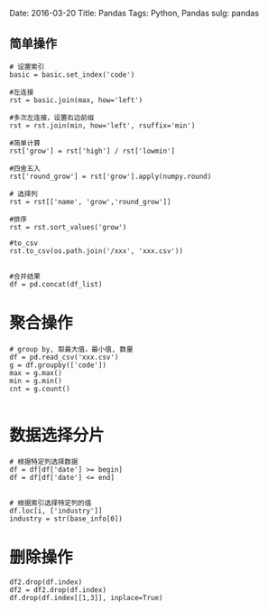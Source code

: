 Date: 2016-03-20
Title: Pandas
Tags: Python, Pandas
sulg: pandas

## 简单操作
```
# 设置索引
basic = basic.set_index('code')

#左连接
rst = basic.join(max, how='left')

#多次左连接，设置右边前缀
rst = rst.join(min, how='left', rsuffix='min')

#简单计算
rst['grow'] = rst['high'] / rst['lowmin']

#四舍五入
rst['round_grow'] = rst['grow'].apply(numpy.round)

# 选择列
rst = rst[['name', 'grow','round_grow']]

#排序
rst = rst.sort_values('grow')

#to_csv
rst.to_csv(os.path.join('/xxx', 'xxx.csv'))


#合并结果
df = pd.concat(df_list)

```


# 聚合操作
```
# group by, 取最大值，最小值, 数量
df = pd.read_csv('xxx.csv')
g = df.groupby(['code'])
max = g.max()
min = g.min()
cnt = g.count()


```



# 数据选择分片
```
# 根据特定列选择数据
df = df[df['date'] >= begin]
df = df[df['date'] <= end]


# 根据索引选择特定列的值
df.loc[i, ['industry']]
industry = str(base_info[0])
```


# 删除操作
```
df2.drop(df.index)
df2 = df2.drop(df.index)
df.drop(df.index[[1,3]], inplace=True)

```